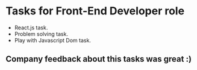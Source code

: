 # Tasks for Front-End Developer role

- React.js task.
- Problem solving task.
- Play with Javascript Dom task.

 ## Company feedback about this tasks was great :)
